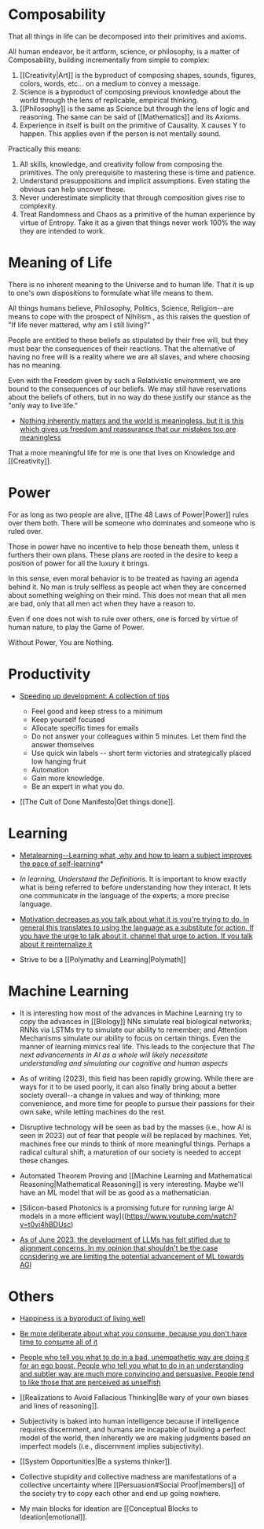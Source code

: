 # Composability
That all things in life can be decomposed into their primitives and axioms.

All human endeavor, be it artform, science, or philosophy, is a matter of Composability, building incrementally from simple to complex: 
1. [[Creativity|Art]] is the byproduct of composing shapes, sounds, figures, colors, words, etc... on a medium to convey a message.
2. Science is a byproduct of composing previous knowledge about the world through the lens of replicable, empirical thinking.
3. [[Philosophy]] is the same as Science but through the lens of logic and reasoning. The same can be said of [[Mathematics]] and its Axioms. 
4. Experience in itself is built on the primitive of Causality. X causes Y to happen. This applies even if the person is not mentally sound.

Practically this means: 
1. All skills, knowledge, and creativity follow from composing the primitives. The only prerequisite to mastering these is time and patience. 
2. Understand presuppositions and implicit assumptions. Even stating the obvious can help uncover these.
3. Never underestimate simplicity that through composition gives rise to complexity. 
4. Treat Randomness and Chaos as a primitive of the human experience by virtue of Entropy. Take it as a given that things never work 100% the way they are intended to work.

# Meaning of Life
There is no inherent meaning to the Universe and to human life. That it is up to one's own dispositions to formulate what life means to them.

All things humans believe, Philosophy, Politics, Science, Religion--are means to cope with the prospect of Nihilism., as this raises the question of "If life never mattered, why am I still living?" 

People are entitled to these beliefs as stipulated by their free will, but they must bear the consequences of their reactions. That the alternative of having no free will is a reality where we are all slaves, and where choosing has no meaning.

Even with the Freedom given by such a Relativistic environment, we are bound to the consequences of our beliefs. We may still have reservations about the beliefs of others, but in no way do these justify our stance as the "only way to live life."

* [Nothing inherently matters and the world is meaningless, but it is this which gives us freedom and reassurance that our mistakes too are meaningless](https://www.youtube.com/watch?v=HPSl4qRPuxc)

That a more meaningful life for me is one that lives on Knowledge and [[Creativity]].
# Power
For as long as two people are alive, [[The 48 Laws of Power|Power]] rules over them both. There will be someone who dominates and someone who is ruled over. 

Those in power have no incentive to help those beneath them, unless it furthers their own plans. These plans are rooted in the desire to keep a position of power for all the luxury it brings. 

In this sense, even moral behavior is to be treated as having an agenda behind it. No man is truly selfless as people act when they are concerned about something weighing on their mind.  This does not mean that all men are bad, only that all men act when they have a reason to.

Even if one does not wish to rule over others, one is forced by virtue of human nature, to play the Game of Power. 

Without Power, You are Nothing.

# Productivity 
* [Speeding up development: A collection of tips](https://www.avanderlee.com/optimization/speeding-up-development-a-collection-of-tips/)
	* Feel good and keep stress to a minimum 
	* Keep yourself focused 
	* Allocate specific times for emails 
	* Do not answer your colleagues within 5 minutes. Let them find the answer themselves 
	* Use quick win labels -- short term victories and strategically placed low hanging fruit 
	* Automation 
	* Gain more knowledge. 
	* Be an expert in what you do. 

* [[The Cult of Done Manifesto|Get things done]].

# Learning
* [Metalearning--Learning what, why and how to learn a subject improves the pace of self-learning](https://www.youtube.com/watch?v=NuTU9YFqZqQ)*

* *In learning, Understand the Definitions*. It is important to know exactly what is being referred to before understanding how they interact. It lets one communicate in the language of the experts; a more precise language.

* [Motivation decreases as you talk about what it is you're trying to do. In general this translates to using the language as a substitute for action. If you have the urge to talk about it, channel that urge to action. If you talk about it reinternalize it](https://www.youtube.com/watch?v=uDDeves6Crs)

* Strive to be a [[Polymathy and Learning|Polymath]]
# Machine Learning
* It is interesting how most of the advances in Machine Learning try to copy the advances in [[Biology]] NNs simulate real biological networks; RNNs via LSTMs try to simulate our ability to remember; and Attention Mechanisms simulate our ability to focus on certain things. Even the manner of learning mimics real life.  This  leads to the conjecture that *The next advancements in AI as a whole will likely necessitate understanding and simulating our cognitive and human aspects*

* As of writing (2023), this field has been rapidly growing. While there are ways for it to be used poorly, it can also finally bring about a better society overall--a change in values and way of thinking; more convenience, and more time for people to pursue their passions for their own sake, while letting machines do the rest. 

* Disruptive technology will be seen as bad by the masses (i.e., how AI is seen in 2023) out of fear that people will be replaced by machines. Yet, machines free our minds to think of more meaningful things. Perhaps a radical cultural shift, a maturation of our society is needed to accept these changes.

* Automated Theorem Proving and [[Machine Learning and Mathematical Reasoning|Mathematical Reasoning]] is very interesting. Maybe we'll have an ML model that will be as good as a mathematician.

* [Silicon-based Photonics is a promising future for running large AI models in a more efficient way]((https://www.youtube.com/watch?v=t0yj4hBDUsc)

* [As of June 2023, the development of LLMs has felt stifled due to alignment concerns. In my opinion that shouldn't be the case considering we are limiting the potential advancement of ML towards AGI](https://www.youtube.com/watch?v=WbruLepPZyU)

# Others
* [Happiness is a byproduct of living well](https://www.youtube.com/watch?v=9nVL9nSix1A)

* [Be more deliberate about what you consume, because you don't have time to consume all of it](https://www.youtube.com/watch?v=wyoNGSKWIaw)

* [People who tell you what to do in a bad, unempathetic way are doing it for an ego boost. People who tell you what to do in an understanding and subtler way are much more convincing and persuasive. People tend to like those that are perceived as unselfish](https://www.youtube.com/watch?v=vB9wQt_l62w)

* [[Realizations to Avoid Fallacious Thinking|Be wary of your own biases and lines of reasoning]].

* Subjectivity is baked into human intelligence because if intelligence requires discernment, and humans are incapable of building a perfect model of the world, then inherently we are making judgments based on imperfect models (i.e., discernment implies subjectivity).

* [[System Opportunities|Be a systems thinker]]. 

* Collective stupidity and collective madness are manifestations of a collective uncertainty where [[Persuasion#Social Proof|members]] of the society try to copy each other and end up going nowhere.

* My main blocks for ideation are [[Conceptual Blocks to Ideation|emotional]].